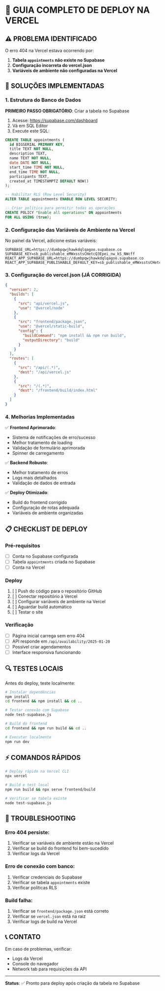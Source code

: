 # 🚀 GUIA COMPLETO DE DEPLOY NA VERCEL

## ⚠️ PROBLEMA IDENTIFICADO

O erro 404 na Vercel estava ocorrendo por:

1. **Tabela `appointments` não existe no Supabase**
2. **Configuração incorreta do vercel.json**
3. **Variáveis de ambiente não configuradas na Vercel**

## 🔧 SOLUÇÕES IMPLEMENTADAS

### 1. Estrutura do Banco de Dados

**PRIMEIRO PASSO OBRIGATÓRIO**: Criar a tabela no Supabase

1. Acesse: https://supabase.com/dashboard
2. Vá em SQL Editor
3. Execute este SQL:

```sql
CREATE TABLE appointments (
  id BIGSERIAL PRIMARY KEY,
  title TEXT NOT NULL,
  description TEXT,
  name TEXT NOT NULL,
  date DATE NOT NULL,
  start_time TIME NOT NULL,
  end_time TIME NOT NULL,
  participants TEXT,
  created_at TIMESTAMPTZ DEFAULT NOW()
);

-- Habilitar RLS (Row Level Security)
ALTER TABLE appointments ENABLE ROW LEVEL SECURITY;

-- Criar política para permitir todas as operações
CREATE POLICY "Enable all operations" ON appointments
FOR ALL USING (true);
```

### 2. Configuração das Variáveis de Ambiente na Vercel

No painel da Vercel, adicione estas variáveis:

```
SUPABASE_URL=https://dumbpqwjhawkdqlqagoo.supabase.co
SUPABASE_KEY=sb_publishable_eMWxsstsCHetcQ3Epei_nw_kS_NWcff
REACT_APP_SUPABASE_URL=https://dumbpqwjhawkdqlqagoo.supabase.co
REACT_APP_SUPABASE_PUBLISHABLE_DEFAULT_KEY=sb_publishable_eMWxsstsCHetcQ3Epei_nw_kS_NWcff
```

### 3. Configuração do vercel.json (JÁ CORRIGIDA)

```json
{
  "version": 2,
  "builds": [
    {
      "src": "api/vercel.js",
      "use": "@vercel/node"
    },
    {
      "src": "frontend/package.json",
      "use": "@vercel/static-build",
      "config": {
        "buildCommand": "npm install && npm run build",
        "outputDirectory": "build"
      }
    }
  ],
  "routes": [
    {
      "src": "/api/(.*)",
      "dest": "/api/vercel.js"
    },
    {
      "src": "/(.*)",
      "dest": "/frontend/build/index.html"
    }
  ]
}
```

### 4. Melhorias Implementadas

✅ **Frontend Aprimorado**:
- Sistema de notificações de erro/sucesso
- Melhor tratamento de loading
- Validação de formulário aprimorada
- Spinner de carregamento

✅ **Backend Robusto**:
- Melhor tratamento de erros
- Logs mais detalhados
- Validação de dados de entrada

✅ **Deploy Otimizado**:
- Build do frontend corrigido
- Configuração de rotas adequada
- Variáveis de ambiente organizadas

## 📋 CHECKLIST DE DEPLOY

### Pré-requisitos
- [ ] Conta no Supabase configurada
- [ ] Tabela `appointments` criada no Supabase
- [ ] Conta na Vercel

### Deploy
1. [ ] Push do código para o repositório GitHub
2. [ ] Conectar repositório à Vercel
3. [ ] Configurar variáveis de ambiente na Vercel
4. [ ] Aguardar build automático
5. [ ] Testar o site

### Verificação
- [ ] Página inicial carrega sem erro 404
- [ ] API responde em `/api/availability/2025-01-20`
- [ ] Possível criar agendamentos
- [ ] Interface responsiva funcionando

## 🔍 TESTES LOCAIS

Antes do deploy, teste localmente:

```bash
# Instalar dependências
npm install
cd frontend && npm install && cd ..

# Testar conexão com Supabase
node test-supabase.js

# Build do frontend
cd frontend && npm run build && cd ..

# Executar localmente
npm run dev
```

## ⚡ COMANDOS RÁPIDOS

```bash
# Deploy rápido na Vercel CLI
npx vercel

# Build e test local
npm run build && npx serve frontend/build

# Verificar se tabela existe
node test-supabase.js
```

## 🐛 TROUBLESHOOTING

### Erro 404 persiste:
1. Verificar se variáveis de ambiente estão na Vercel
2. Verificar se build do frontend foi bem-sucedido
3. Verificar logs da Vercel

### Erro de conexão com banco:
1. Verificar credenciais do Supabase
2. Verificar se tabela `appointments` existe
3. Verificar políticas RLS

### Build falha:
1. Verificar se `frontend/package.json` está correto
2. Verificar se `vercel.json` está na raiz
3. Verificar logs de build na Vercel

## 📞 CONTATO

Em caso de problemas, verificar:
- Logs da Vercel
- Console do navegador
- Network tab para requisições da API

---

**Status**: ✅ Pronto para deploy após criação da tabela no Supabase

